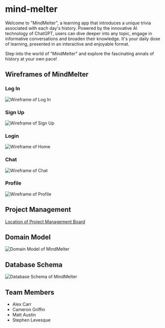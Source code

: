 # mind-melter

Welcome to "MindMelter", a learning app that introduces a unique trivia associated with each day's history. Powered by the innovative AI technology of ChatGPT, users can dive deeper into any topic, engage in informative conversations and broaden their knowledge. It's your daily dose of learning, presented in an interactive and enjoyable format.

Step into the world of "MindMelter" and explore the fascinating annals of history at your own pace!

## Wireframes of MindMelter

### Log In

![Wireframe of Log In](images/mindmelter-wireframe-login.png)

### Sign Up

![Wireframe of Sign Up](images/mindmelter-wireframe-signup.png)

### Login

![Wireframe of Home](images/mindmelter-wireframe-home.png)

### Chat

![Wireframe of Chat](images/mindmelter-wireframe-chat.png)

### Profile

![Wireframe of Profile](images/mindmelter-wireframe-profile.png)

## Project Management

[Location of Project Management Board](https://github.com/orgs/mind-melters/projects/1/views/1)

## Domain Model

![Domain Model of MindMelter](images/mindmelter-domain-model.png)

## Database Schema

![Database Schema of MindMelter](images/mindmelter-database-schema.png)

## Team Members

- Alex Carr
- Cameron Griffin
- Matt Austin
- Stephen Levesque
